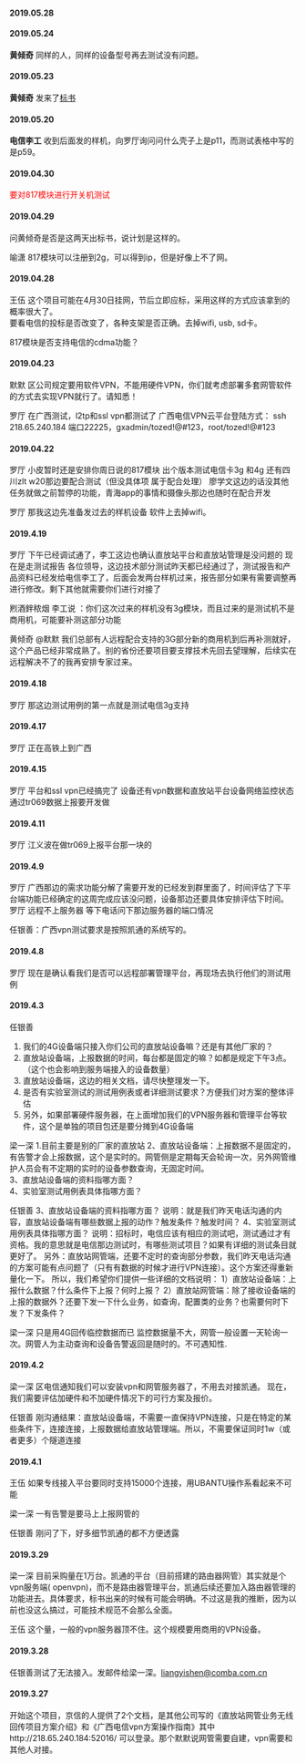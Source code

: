 

#### 2019.05.28
#### 2019.05.24
**黄倾奇**  同样的人，同样的设备型号再去测试没有问题。
#### 2019.05.23
**黄倾奇** 发来了[标书](http://192.168.1.93:8000/%E5%B9%BF%E8%A5%BF%E7%9B%B4%E6%94%BE%E7%AB%99%E5%B7%A5%E4%B8%9A%E8%B7%AF%E7%94%B1%E5%99%A8/%E6%8B%9B%E6%A0%87%E6%96%87%E4%BB%B6-2019%E5%B9%B4%E4%B8%AD%E5%9B%BD%E7%94%B5%E4%BF%A1%E5%B9%BF%E8%A5%BF%E5%85%AC%E5%8F%B84G%E8%B7%AF%E7%94%B1%E5%99%A8%E9%9B%86%E4%B8%AD%E6%8B%9B%E6%A0%87%E9%A1%B9%E7%9B%AE%281%29.zip) 
#### 2019.05.20
**电信李工** 收到后面发的样机，向罗厅询问问什么壳子上是p11，而测试表格中写的是p59。
#### 2019.04.30

<font color=red>要对817模块进行开关机测试</font>
    

#### 2019.04.29

问黄倾奇是否是这两天出标书，说计划是这样的。

喻潇 817模块可以注册到2g，可以得到ip，但是好像上不了网。

#### 2019.04.28

王伍 这个项目可能在4月30日挂网，节后立即应标，采用这样的方式应该拿到的概率很大了。<br>
要看电信的投标是否改变了，各种支架是否正确。去掉wifi, usb, sd卡。

817模块是否支持电信的cdma功能？

#### 2019.04.23
默默 区公司规定要用软件VPN，不能用硬件VPN，你们就考虑部署多套网管软件的方式去实现VPN就行了。请知悉！

罗厅 在广西测试，l2tp和ssl vpn都测试了
广西电信VPN云平台登陆方式：
ssh 218.65.240.184 端口22225，gxadmin/tozed!@#123，root/tozed!@#123

#### 2019.04.22

罗厅 小皮暂时还是安排你周日说的817模块 出个版本测试电信卡3g 和4g  还有四川zlt w20那边要配合测试（但没具体项 属于配合处理）
廖学文这边的话没其他任务就做之前暂停的功能，青海app的事情和摄像头那边也随时在配合开发

罗厅  那我这边先准备发过去的样机设备 软件上去掉wifi。

#### 2019.4.19

罗厅 下午已经调试通了，李工这边也确认直放站平台和直放站管理是没问题的 现在是走测试报告
各位领导，这边技术部分测试昨天都已经通过了，测试报告和产品资料已经发给电信李工了，后面会发两台样机过来，报告部分如果有需要调整再进行修改。剩下其他就需要你们进行对接了

 煭酒鉡秾烟
 李工说  ：你们这次过来的样机没有3g模块，而且过来的是测试机不是商用机，可能要补测这部分功能
 
 黄倾奇
 @默默 我们总部有人远程配合支持的3G部分新的商用机到后再补测就好，这个产品已经非常成熟了。别的省份还要项目要支撑技术先回去望理解，后续实在远程解决不了的我再安排专家过来。

#### 2019.4.18

罗厅 那这边测试用例的第一点就是测试电信3g支持

#### 2019.4.17

罗厅 正在高铁上到广西

#### 2019.4.15

罗厅 平台和ssl vpn已经搞完了 设备还有vpn数据和直放站平台设备网络监控状态通过tr069数据上报要开发做

#### 2019.4.11

罗厅 江义波在做tr069上报平台那一块的

#### 2019.4.9

罗厅 广西那边的需求功能分解了需要开发的已经发到群里面了，时间评估了下平台端功能已经确定的这周完成应该没问题，设备那边还要具体安排评估下时间。
罗厅 远程不上服务器 等下电话问下那边服务器的端口情况

任银善：广西vpn测试要求是按照凯通的系统写的。

#### 2019.4.8

罗厅 现在是确认看我们是否可以远程部署管理平台，再现场去执行他们的测试用例

#### 2019.4.3

任银善
1. 我们的4G设备端只接入你们公司的直放站设备嘛？还是有其他厂家的？
2. 直放站设备端，上报数据的时间，每台都是固定的嘛？如都是规定下午3点。（这个也会影响到服务端接入的设备数量）
3. 直放站设备端，这边的相关文档，请尽快整理发一下。
4. 是否有实验室测试的测试用例表或者详细测试要求？方便我们对方案的整体评估
5. 另外，如果部署硬件服务器，在上面增加我们的VPN服务器和管理平台等软件，这个是单独的项目包还是要分摊到4G设备端

梁一深 
1.目前主要是别的厂家的直放站
2、直放站设备端：上报数据不是固定的，有告警才会上报数据，这个是实时的。网管侧是定期每天会轮询一次，另外网管维护人员会有不定期的实时的设备参数查询，无固定时间。                                         
3、直放站设备端的资料指哪方面？                                                       
4、实验室测试用例表具体指哪方面？

任银善
3、直放站设备端的资料指哪方面？
说明：就是我们昨天电话沟通的内容，直放站设备端有哪些数据上报的动作？触发条件？触发时间？
4、实验室测试用例表具体指哪方面？
说明：招标时，电信应该有相应的测试吧，测试通过才有资格。我的意思就是电信那边测试时，有哪些测试项目？如果有详细的测试条目就更好了。
另外：直放站网管端，还要不定时的查询部分参数，我们昨天电话沟通的方案可能有点问题了（只有有数据的时候才进行VPN连接）。这个方案还得重新量化一下。
所以，我们希望你们提供一些详细的文档说明：
1）直放站设备端：上报什么数据？什么条件下上报？何时上报？
2）直放站网管端：除了接收设备端的上报的数据外？还要下发一下什么业务，如查询，配置类的业务？也需要何时下发？下发条件？

梁一深 
只是用4G回传临控数据而已 监控数据量不大，网管一般设置一天轮询一次。网管人为主动查询和设备告警返回是随时的。不可遇知性.


#### 2019.4.2

梁一深 区电信通知我们可以安装vpn和网管服务器了，不用去对接凯通。 现在，我们需要评估加硬件和不加硬件情况下的可行方案及报价。

任银善  刚沟通结果：直放站设备端，不需要一直保持VPN连接，只是在特定的某些条件下，连接连接，上报数据给直放站管理端。所以，不需要保证同时1w（或者更多）个隧道连接

#### 2019.4.1

王伍 如果专线接入平台要同时支持15000个连接，用UBANTU操作系看起来不可能

梁一深 一有告警是要马上上报网管的

任银善 刚问了下，好多细节凯通的都不方便透露

#### 2019.3.29

梁一深 目前采购量在1万台。凯通的平台（目前搭建的路由器网管）其实就是个vpn服务端( openvpn)，而不是路由器管理平台，凯通后续还要加入路由器管理的功能进去。具体要求，标书出来的时候有可能会明确。不过这是我的推断，因为以前也没这么搞过，可能技术规范不会那么全面。

王伍 这个量，一般的vpn服务器顶不住。这个规模要用商用的VPN设备。

#### 2019.3.28

任银善测试了无法接入。发邮件给梁一深。liangyishen@comba.com.cn

#### 2019.3.27

开始这个项目，京信的人提供了2个文档，是其他公司写的《直放站网管业务无线回传项目方案介绍》和《广西电信vpn方案操作指南》其中http://218.65.240.184:52016/ 可以登录。那个默默说网管需要自建，vpn需要和其他人对接。
